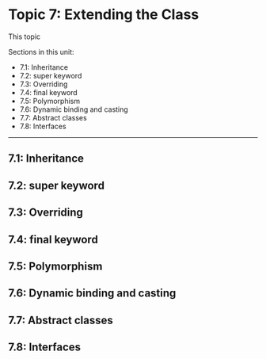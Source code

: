 # Topic 7: Extending the Class

This topic 

Sections in this unit: 
- 7.1: Inheritance
- 7.2: super keyword
- 7.3: Overriding
- 7.4: final keyword
- 7.5: Polymorphism
- 7.6: Dynamic binding and casting
- 7.7: Abstract classes
- 7.8: Interfaces

---
## 7.1: Inheritance

## 7.2: super keyword

## 7.3: Overriding

## 7.4: final keyword

## 7.5: Polymorphism

## 7.6: Dynamic binding and casting

## 7.7: Abstract classes

## 7.8: Interfaces
